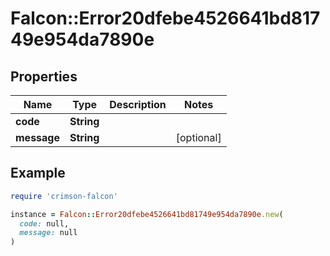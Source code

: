# Falcon::Error20dfebe4526641bd81749e954da7890e

## Properties

| Name | Type | Description | Notes |
| ---- | ---- | ----------- | ----- |
| **code** | **String** |  |  |
| **message** | **String** |  | [optional] |

## Example

```ruby
require 'crimson-falcon'

instance = Falcon::Error20dfebe4526641bd81749e954da7890e.new(
  code: null,
  message: null
)
```

